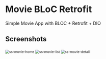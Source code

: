 # Movie BLoC Retrofit

Simple Movie App with BLOC + Retrofit + DIO

## Screenshots

<img src="https://github.com/fionicholas/Movie-BLOC-Retrofit/blob/master/screenshot/movie.png" alt="ss-movie-home" style="zoom:75%;" />
<img src="https://github.com/fionicholas/Movie-BLOC-Retrofit/blob/master/screenshot/popular_pages.png" alt="ss-movie-list" style="zoom:75%;" />
<img src="https://github.com/fionicholas/Movie-BLOC-Retrofit/blob/master/screenshot/detail_movie.png" alt="ss-movie-detail" style="zoom:75%;" />
